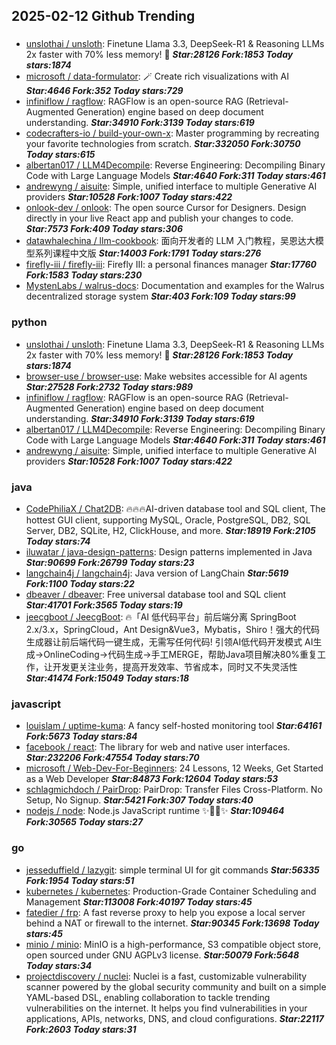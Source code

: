 ## 2025-02-12 Github Trending

### 
* [unslothai / unsloth](https://github.com/unslothai/unsloth): Finetune Llama 3.3, DeepSeek-R1 & Reasoning LLMs 2x faster with 70% less memory! 🦥 ***Star:28126 Fork:1853 Today stars:1874***
* [microsoft / data-formulator](https://github.com/microsoft/data-formulator): 🪄 Create rich visualizations with AI ***Star:4646 Fork:352 Today stars:729***
* [infiniflow / ragflow](https://github.com/infiniflow/ragflow): RAGFlow is an open-source RAG (Retrieval-Augmented Generation) engine based on deep document understanding. ***Star:34910 Fork:3139 Today stars:619***
* [codecrafters-io / build-your-own-x](https://github.com/codecrafters-io/build-your-own-x): Master programming by recreating your favorite technologies from scratch. ***Star:332050 Fork:30750 Today stars:615***
* [albertan017 / LLM4Decompile](https://github.com/albertan017/LLM4Decompile): Reverse Engineering: Decompiling Binary Code with Large Language Models ***Star:4640 Fork:311 Today stars:461***
* [andrewyng / aisuite](https://github.com/andrewyng/aisuite): Simple, unified interface to multiple Generative AI providers ***Star:10528 Fork:1007 Today stars:422***
* [onlook-dev / onlook](https://github.com/onlook-dev/onlook): The open source Cursor for Designers. Design directly in your live React app and publish your changes to code. ***Star:7573 Fork:409 Today stars:306***
* [datawhalechina / llm-cookbook](https://github.com/datawhalechina/llm-cookbook): 面向开发者的 LLM 入门教程，吴恩达大模型系列课程中文版 ***Star:14003 Fork:1791 Today stars:276***
* [firefly-iii / firefly-iii](https://github.com/firefly-iii/firefly-iii): Firefly III: a personal finances manager ***Star:17760 Fork:1583 Today stars:230***
* [MystenLabs / walrus-docs](https://github.com/MystenLabs/walrus-docs): Documentation and examples for the Walrus decentralized storage system ***Star:403 Fork:109 Today stars:99***

### python
* [unslothai / unsloth](https://github.com/unslothai/unsloth): Finetune Llama 3.3, DeepSeek-R1 & Reasoning LLMs 2x faster with 70% less memory! 🦥 ***Star:28126 Fork:1853 Today stars:1874***
* [browser-use / browser-use](https://github.com/browser-use/browser-use): Make websites accessible for AI agents ***Star:27528 Fork:2732 Today stars:989***
* [infiniflow / ragflow](https://github.com/infiniflow/ragflow): RAGFlow is an open-source RAG (Retrieval-Augmented Generation) engine based on deep document understanding. ***Star:34910 Fork:3139 Today stars:619***
* [albertan017 / LLM4Decompile](https://github.com/albertan017/LLM4Decompile): Reverse Engineering: Decompiling Binary Code with Large Language Models ***Star:4640 Fork:311 Today stars:461***
* [andrewyng / aisuite](https://github.com/andrewyng/aisuite): Simple, unified interface to multiple Generative AI providers ***Star:10528 Fork:1007 Today stars:422***

### java
* [CodePhiliaX / Chat2DB](https://github.com/CodePhiliaX/Chat2DB): 🔥🔥🔥AI-driven database tool and SQL client, The hottest GUI client, supporting MySQL, Oracle, PostgreSQL, DB2, SQL Server, DB2, SQLite, H2, ClickHouse, and more. ***Star:18919 Fork:2105 Today stars:74***
* [iluwatar / java-design-patterns](https://github.com/iluwatar/java-design-patterns): Design patterns implemented in Java ***Star:90699 Fork:26799 Today stars:23***
* [langchain4j / langchain4j](https://github.com/langchain4j/langchain4j): Java version of LangChain ***Star:5619 Fork:1100 Today stars:22***
* [dbeaver / dbeaver](https://github.com/dbeaver/dbeaver): Free universal database tool and SQL client ***Star:41701 Fork:3565 Today stars:19***
* [jeecgboot / JeecgBoot](https://github.com/jeecgboot/JeecgBoot): 🔥「AI 低代码平台」前后端分离 SpringBoot 2.x/3.x，SpringCloud，Ant Design&Vue3，Mybatis，Shiro！强大的代码生成器让前后端代码一键生成，无需写任何代码! 引领AI低代码开发模式 AI生成->OnlineCoding->代码生成->手工MERGE，帮助Java项目解决80%重复工作，让开发更关注业务，提高开发效率、节省成本，同时又不失灵活性 ***Star:41474 Fork:15049 Today stars:18***

### javascript
* [louislam / uptime-kuma](https://github.com/louislam/uptime-kuma): A fancy self-hosted monitoring tool ***Star:64161 Fork:5673 Today stars:84***
* [facebook / react](https://github.com/facebook/react): The library for web and native user interfaces. ***Star:232206 Fork:47554 Today stars:70***
* [microsoft / Web-Dev-For-Beginners](https://github.com/microsoft/Web-Dev-For-Beginners): 24 Lessons, 12 Weeks, Get Started as a Web Developer ***Star:84873 Fork:12604 Today stars:53***
* [schlagmichdoch / PairDrop](https://github.com/schlagmichdoch/PairDrop): PairDrop: Transfer Files Cross-Platform. No Setup, No Signup. ***Star:5421 Fork:307 Today stars:40***
* [nodejs / node](https://github.com/nodejs/node): Node.js JavaScript runtime ✨🐢🚀✨ ***Star:109464 Fork:30565 Today stars:27***

### go
* [jesseduffield / lazygit](https://github.com/jesseduffield/lazygit): simple terminal UI for git commands ***Star:56335 Fork:1954 Today stars:51***
* [kubernetes / kubernetes](https://github.com/kubernetes/kubernetes): Production-Grade Container Scheduling and Management ***Star:113008 Fork:40197 Today stars:45***
* [fatedier / frp](https://github.com/fatedier/frp): A fast reverse proxy to help you expose a local server behind a NAT or firewall to the internet. ***Star:90345 Fork:13698 Today stars:45***
* [minio / minio](https://github.com/minio/minio): MinIO is a high-performance, S3 compatible object store, open sourced under GNU AGPLv3 license. ***Star:50079 Fork:5648 Today stars:34***
* [projectdiscovery / nuclei](https://github.com/projectdiscovery/nuclei): Nuclei is a fast, customizable vulnerability scanner powered by the global security community and built on a simple YAML-based DSL, enabling collaboration to tackle trending vulnerabilities on the internet. It helps you find vulnerabilities in your applications, APIs, networks, DNS, and cloud configurations. ***Star:22117 Fork:2603 Today stars:31***

